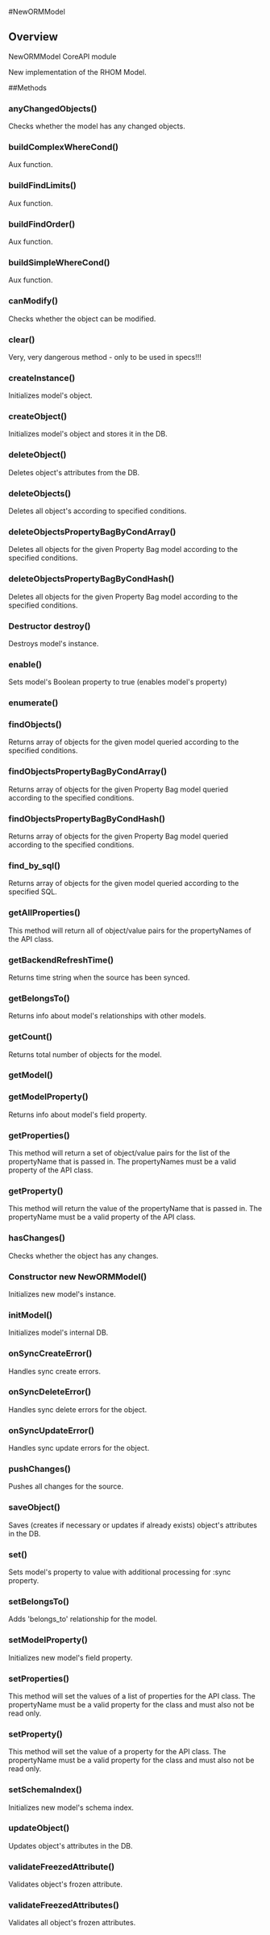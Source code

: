 #NewORMModel


## Overview
<p>NewORMModel CoreAPI module</p>
<p>New implementation of the RHOM Model.</p>



##Methods



### anyChangedObjects()
Checks whether the model has any changed objects.

### buildComplexWhereCond()
Aux function.

### buildFindLimits()
Aux function.

### buildFindOrder()
Aux function.

### buildSimpleWhereCond()
Aux function.

### canModify()
Checks whether the object can be modified.

### clear()
Very, very dangerous method - only to be used in specs!!!

### createInstance()
Initializes model's object.

### createObject()
Initializes model's object and stores it in the DB.

### deleteObject()
Deletes object's attributes from the DB.

### deleteObjects()
Deletes all object's according to specified conditions.

### deleteObjectsPropertyBagByCondArray()
Deletes all objects for the given Property Bag model according to the specified conditions.

### deleteObjectsPropertyBagByCondHash()
Deletes all objects for the given Property Bag model according to the specified conditions.

### <span class="label label-inverse"> Destructor</span> destroy()
Destroys model's instance.

### enable()
Sets model's Boolean property to true (enables model's property)

### enumerate()

### findObjects()
Returns array of objects for the given model queried according to the specified conditions.

### findObjectsPropertyBagByCondArray()
Returns array of objects for the given Property Bag model queried according to the specified conditions.

### findObjectsPropertyBagByCondHash()
Returns array of objects for the given Property Bag model queried according to the specified conditions.

### find_by_sql()
Returns array of objects for the given model queried according to the specified SQL.

### getAllProperties()
This method will return all of object/value pairs for the propertyNames of the API class.

### getBackendRefreshTime()
Returns time string when the source has been synced.

### getBelongsTo()
Returns info about model's relationships with other models.

### getCount()
Returns total number of objects for the model.

### getModel()

### getModelProperty()
Returns info about model's field property.

### getProperties()
This method will return a set of object/value pairs for the list of the propertyName that is passed in. The propertyNames must be a valid property of the API class.

### getProperty()
This method will return the value of the propertyName that is passed in. The propertyName must be a valid property of the API class.

### hasChanges()
Checks whether the object has any changes.

### <span class="label label-inverse"> Constructor</span>  new NewORMModel()
Initializes new model's instance.

### initModel()
Initializes model's internal DB.

### onSyncCreateError()
Handles sync create errors.

### onSyncDeleteError()
Handles sync delete errors for the object.

### onSyncUpdateError()
Handles sync update errors for the object.

### pushChanges()
Pushes all changes for the source.

### saveObject()
Saves (creates if necessary or updates if already exists) object's attributes in the DB.

### set()
Sets model's property to value with additional processing for :sync property.

### setBelongsTo()
Adds 'belongs_to' relationship for the model.

### setModelProperty()
Initializes new model's field property.

### setProperties()
This method will set the values of a list of properties for the API class. The propertyName must be a valid property for the class and must also not be read only.

### setProperty()
This method will set the value of a property for the API class. The propertyName must be a valid property for the class and must also not be read only.

### setSchemaIndex()
Initializes new model's schema index.

### updateObject()
Updates object's attributes in the DB.

### validateFreezedAttribute()
Validates object's frozen attribute.

### validateFreezedAttributes()
Validates all object's frozen attributes.
